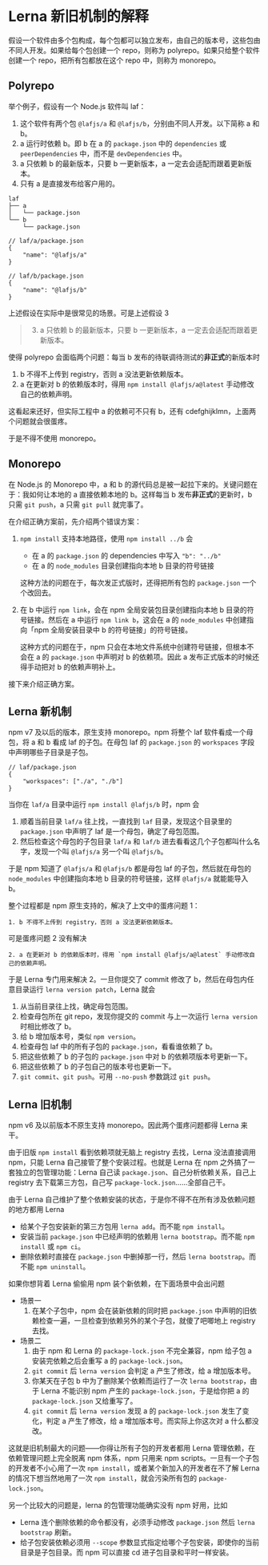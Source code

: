 # Lerna 新旧机制的解释

假设一个软件由多个包构成，每个包都可以独立发布，由自己的版本号，这些包由不同人开发。如果给每个包创建一个 repo，则称为 polyrepo。如果只给整个软件创建一个 repo，把所有包都放在这个 repo 中，则称为 monorepo。

## Polyrepo

举个例子，假设有一个 Node.js 软件叫 laf：

1. 这个软件有两个包 `@lafjs/a` 和 `@lafjs/b`，分别由不同人开发。以下简称 a 和 b。
1. a 运行时依赖 b。即 b 在 a 的 `package.json` 中的 `dependencies` 或 `peerDependencies` 中，而不是 `devDependencies` 中。
1. a 只依赖 b 的最新版本，只要 b 一更新版本，a 一定去会适配而跟着更新版本。
1. 只有 a 是直接发布给客户用的。

```
laf
├── a
│   └── package.json
└── b
    └── package.json
```

```jsonc
// laf/a/package.json
{
	"name": "@lafjs/a"
}
```


```jsonc
// laf/b/package.json
{
	"name": "@lafjs/b"
}
```

上述假设在实际中是很常见的场景。可是上述假设 3

> 3. a 只依赖 b 的最新版本，只要 b 一更新版本，a 一定去会适配而跟着更新版本。

使得 polyrepo 会面临两个问题：每当 b 发布的待联调待测试的**非正式**的新版本时

1. b 不得不上传到 registry，否则 a 没法更新依赖版本。
1. a 在更新对 b 的依赖版本时，得用 `npm install @lafjs/a@latest` 手动修改自己的依赖声明。

这看起来还好，但实际工程中 a 的依赖可不只有 b，还有 cdefghijklmn，上面两个问题就会很蛋疼。

于是不得不使用 monorepo。

## Monorepo

在 Node.js 的 Monorepo 中，a 和 b 的源代码总是被一起拉下来的。关键问题在于：我如何让本地的 a 直接依赖本地的 b。这样每当 b 发布**非正式**的更新时，b 只需 `git push`，a 只需 `git pull` 就完事了。

在介绍正确方案前，先介绍两个错误方案：

1. `npm install` 支持本地路径，使用 `npm install ../b` 会
	- 在 a 的 `package.json` 的 dependencies 中写入 `"b": "../b"`
	- 在 a 的 `node_modules` 目录创建指向本地 b 目录的符号链接

	这种方法的问题在于，每次发正式版时，还得把所有包的 `package.json` 一个个改回去。

1. 在 b 中运行 `npm link`，会在 npm 全局安装包目录创建指向本地 b 目录的符号链接。然后在 a 中运行 `npm link b`，这会在 a 的 `node_modules` 中创建指向「npm 全局安装目录中 b 的符号链接」的符号链接。

	这种方式的问题在于，npm 只会在本地文件系统中创建符号链接，但根本不会在 a 的 `package.json` 中声明对 b 的依赖项。因此 a 发布正式版本的时候还得手动把对 b 的依赖声明补上。

接下来介绍正确方案。

## Lerna 新机制

npm v7 及以后的版本，原生支持 monorepo。npm 将整个 laf 软件看成一个母包，将 a 和 b 看成 laf 的子包。在母包 laf 的 `package.json` 的 `workspaces` 字段中声明哪些子目录是子包。

```jsonc
// laf/package.json
{
	"workspaces": ["./a", "./b"]
}
```

当你在 `laf/a` 目录中运行 `npm install @lafjs/b` 时，npm 会

1. 顺着当前目录 `laf/a` 往上找，一直找到 `laf` 目录，发现这个目录里的 `package.json` 中声明了 laf 是一个母包，确定了母包范围。
1. 然后检查这个母包的子包目录 `laf/a` 和 `laf/b` 进去看看这几个子包都叫什么名字，发现一个叫 `@lafjs/a` 另一个叫 `@lafjs/b`。

于是 npm 知道了 `@lafjs/a` 和 `@lafjs/b` 都是母包 laf 的子包，然后就在母包的 `node_modules` 中创建指向本地 b 目录的符号链接，这样  `@lafjs/a` 就能能导入 b。

整个过程都是 npm 原生支持的，解决了上文中的蛋疼问题 1：

	1. b 不得不上传到 registry，否则 a 没法更新依赖版本。

可是蛋疼问题 2 没有解决

	2. a 在更新对 b 的依赖版本时，得用 `npm install @lafjs/a@latest` 手动修改自己的依赖声明。

于是 Lerna 专门用来解决 2。一旦你提交了 commit 修改了 b，然后在母包内任意目录运行 `lerna version patch`，Lerna 就会

1. 从当前目录往上找，确定母包范围。
1. 检查母包所在 git repo，发现你提交的 commit 与上一次运行 `lerna version` 时相比修改了 b。
1. 给 b 增加版本号，类似 `npm version`。
1. 检查母包 laf 中的所有子包的 `package.json`，看看谁依赖了 b。
1. 把这些依赖了 b 的子包的 `package.json` 中对 b 的依赖项版本号更新一下。
1. 把这些依赖了 b 的子包自己的版本号也更新一下。
1. `git commit`、`git push`。可用 `--no-push` 参数跳过 `git push`。

## Lerna 旧机制

npm v6 及以前版本不原生支持 monorepo。因此两个蛋疼问题都得 Lerna 来干。

由于旧版 `npm install` 看到依赖项就无脑上 registry 去找，Lerna 没法直接调用 npm，只能 Lerna 自己接管了整个安装过程。也就是 Lerna 在 npm 之外搞了一套独立的包管理功能：Lerna 自己读 `package.json`、自己分析依赖关系，自己上 registry 去下载第三方包，自己写 `package-lock.json`……全部自己干。

由于 Lerna 自己维护了整个依赖安装的状态，于是你不得不在所有涉及依赖问题的地方都用 Lerna

- 给某个子包安装新的第三方包用 `lerna add`。而不能 `npm install`。
- 安装当前 `package.json` 中已经声明的依赖用 `lerna bootstrap`。而不能 `npm install` 或 `npm ci`。
- 删除依赖时直接在 `package.json` 中删掉那一行，然后 `lerna bootstrap`。而不能 `npm uninstall`。

如果你想背着 Lerna 偷偷用 npm 装个新依赖，在下面场景中会出问题

- 场景一
	1. 在某个子包中，npm 会在装新依赖的同时把 `package.json` 中声明的旧依赖检查一遍，一旦检查到依赖另外的某个子包，就傻了吧唧地上 registry 去找。
- 场景二
	1. 由于 npm 和 Lerna 的 `package-lock.json` 不完全兼容，npm 给子包 a 安装完依赖之后会重写 a 的 `package-lock.json`。
	1. `git commit` 后 `lerna version` 会判定 a 产生了修改，给 a 增加版本号。
	1. 你某天在子包 b 中为了删除某个依赖而运行了一次 `lerna bootstrap`，由于 Lerna 不能识别 npm 产生的 `package-lock.json`，于是给你把 a 的 `package-lock.json` 又给重写了。
	1. `git commit` 后 `lerna version` 发现 a 的 `package-lock.json` 发生了变化，判定 a 产生了修改，给 a 增加版本号。而实际上你这次对 a 什么都没改。

这就是旧机制最大的问题——你得让所有子包的开发者都用 Lerna 管理依赖，在依赖管理问题上完全脱离 npm 体系，npm 只用来 npm scripts。一旦有一个子包的开发者不小心用了一次 `npm install`，或者某个新加入的开发者在不了解 Lerna 的情况下想当然地用了一次 `npm install`，就会污染所有包的 `package-lock.json`。

另一个比较大的问题是，lerna 的包管理功能确实没有 npm 好用，比如

- Lerna 连个删除依赖的命令都没有，必须手动修改 `package.json` 然后 `lerna bootstrap` 刷新。
- 给子包安装依赖必须用 `--scope` 参数显式指定给哪个子包安装，即使你的当前目录是子包目录。而 npm 可以直接 cd 进子包目录和平时一样安装。
